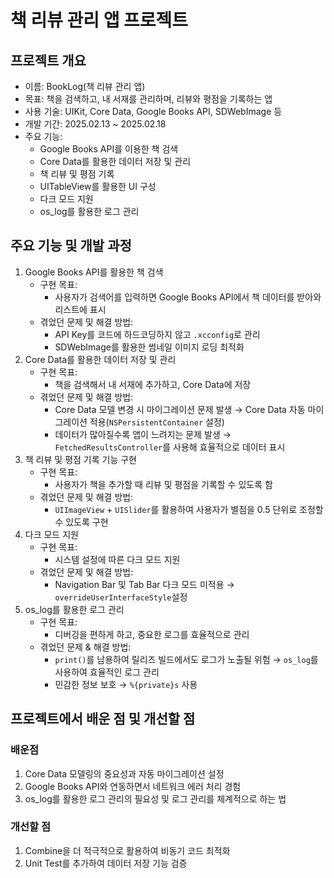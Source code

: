 # 책 리뷰 관리 앱 프로젝트

## 프로젝트 개요
- 이름: BookLog(책 리뷰 관리 앱)
- 목표: 책을 검색하고, 내 서재를 관리하며, 리뷰와 평점을 기록하는 앱
- 사용 기술: UIKit, Core Data, Google Books API, SDWebImage 등
- 개발 기간: 2025.02.13 ~ 2025.02.18
- 주요 기능:
    - Google Books API를 이용한 책 검색
    - Core Data를 활용한 데이터 저장 및 관리
    - 책 리뷰 및 평점 기록
    - UITableView를 활용한 UI 구성
    - 다크 모드 지원
    - os_log를 활용한 로그 관리

## 주요 기능 및 개발 과정
1. Google Books API를 활용한 책 검색
    - 구현 목표:
        - 사용자가 검색어를 입력하면 Google Books API에서 책 데이터를 받아와 리스트에 표시
    - 겪었던 문제 및 해결 방법:
        - API Key를 코드에 하드코딩하지 않고 `.xcconfig`로 관리
        - SDWebImage를 활용한 썸네일 이미지 로딩 최적화
2. Core Data를 활용한 데이터 저장 및 관리
    - 구현 목표:
        - 책을 검색해서 내 서재에 추가하고, Core Data에 저장
    - 겪었던 문제 및 해결 방법:
        - Core Data 모델 변경 시 마이그레이션 문제 발생 → Core Data 자동 마이그레이션 적용(`NSPersistentContainer` 설정)
        - 데이터가 많아질수록 앱이 느려지는 문제 발생 → `FetchedResultsController`를 사용해 효율적으로 데이터 표시
3. 책 리뷰 및 평점 기록 기능 구현
    - 구현 목표:
        - 사용자가 책을 추가할 때 리뷰 및 평점을 기록할 수 있도록 함
    - 겪었던 문제 및 해결 방법:
        - `UIImageView` + `UISlider`를 활용하여 사용자가 별점을 0.5 단위로 조정할 수 있도록 구현
4. 다크 모드 지원
    - 구현 목표:
        - 시스템 설정에 따른 다크 모드 지원
    - 겪었던 문제 및 해결 방법:
        - Navigation Bar 및 Tab Bar 다크 모드 미적용 → `overrideUserInterfaceStyle`설정
5. os_log를 활용한 로그 관리
    - 구현 목표:
        - 디버깅을 편하게 하고, 중요한 로그를 효율적으로 관리
    - 겪었던 문제 & 해결 방법:
        - `print()`를 남용하여 릴리즈 빌드에서도 로그가 노출될 위험 → `os_log`를 사용하여 효율적인 로그 관리
        - 민감한 정보 보호 → `%{private}s` 사용

## 프로젝트에서 배운 점 및 개선할 점

### 배운점
1. Core Data 모델링의 중요성과 자동 마이그레이션 설정
2. Google Books API와 연동하면서 네트워크 에러 처리 경험
3. os_log를 활용한 로그 관리의 필요성 및 로그 관리를 체계적으로 하는 법

### 개선할 점
1. Combine을 더 적극적으로 활용하여 비동기 코드 최적화
2. Unit Test를 추가하여 데이터 저장 기능 검증
